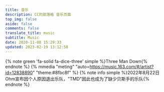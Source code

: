 ```yaml
---
title: 音乐
description: CC的部落格 音乐页面
top_img: false
aside: false
comments: false
translate_title: music
subtitle: Music
date: 2020-11-08 15:29:33
updated: 2023-02-19 13:12:58
---
```

{% note green 'fa-solid fa-dice-three' simple %}Three Man Down{% endnote %}
{% mmedia "meting" "auto=https://music.163.com/#/artist?id=12838890" "theme:#8fbc8f" %}
{% note info simple %}2022年8月22日 Ohm宣布因个人原因退出乐队，"TMD"因此也成为了缺少贝斯手的乐队{% endnote %}